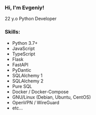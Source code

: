 ### Hi, I'm Evgeniy!
22 y.o Python Developer

### Skills:
* Python 3.7+
* JavaScript
* TypeScript
* Flask
* FastAPI
* PyDantic
* SQLAlchemy 1
* SQLAlchemy 2
* Pure SQL
* Docker / Docker-Compose
* GNU/Linux (Debian, Ubuntu, CentOS)
* OpenVPN / WireGuard
* etc...
